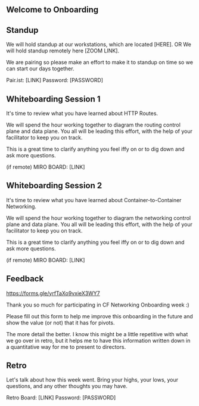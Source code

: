 ## Welcome to Onboarding

## Standup
We will hold standup at our workstations, which are located [HERE].
OR
We will hold standup remotely here [ZOOM LINK].

We are pairing so please make an effort to make it to standup on time so we can start our days together.

Pair.ist: [LINK]
Password: [PASSWORD]

## Whiteboarding Session 1

It's time to review what you have learned about HTTP Routes. 

We will spend the hour working together to diagram the routing control plane and data plane.
You all will be leading this effort, with the help of your facilitator to keep you on track.

This is a great time to clarify anything you feel iffy on or to dig down and ask more questions.

(if remote) MIRO BOARD: [LINK]

## Whiteboarding Session 2

It's time to review what you have learned about Container-to-Container Networking. 

We will spend the hour working together to diagram the networking control plane and data plane.
You all will be leading this effort, with the help of your facilitator to keep you on track.

This is a great time to clarify anything you feel iffy on or to dig down and ask more questions.

(if remote) MIRO BOARD: [LINK]


## Feedback

https://forms.gle/yrfTaXo9vxieX3WY7

Thank you so much for participating in CF Networking Onboarding week :) 

Please fill out this form to help me improve this onboarding in the future and show the value (or not) that it has for pivots.

The more detail the better. I know this might be a little repetitive with what we go over in retro, but it helps me to have this information written down in a quantitative way for me to present to directors. 

## Retro

Let's talk about how this week went. Bring your highs, your lows, your questions, and any other thoughts you may have.

Retro Board: [LINK]
Password: [PASSWORD]
